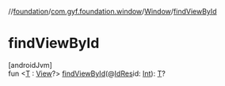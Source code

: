 //[foundation](../../../index.md)/[com.gyf.foundation.window](../index.md)/[Window](index.md)/[findViewById](find-view-by-id.md)

# findViewById

[androidJvm]\
fun &lt;[T](find-view-by-id.md) : [View](https://developer.android.com/reference/kotlin/android/view/View.html)?&gt; [findViewById](find-view-by-id.md)(@[IdRes](https://developer.android.com/reference/kotlin/androidx/annotation/IdRes.html)id: [Int](https://kotlinlang.org/api/core/kotlin-stdlib/kotlin/-int/index.html)): [T](find-view-by-id.md)?